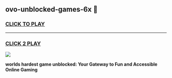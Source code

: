 
## ovo-unblocked-games-6x 👋
<h3>
<a href="https://premium.freeplayer.one?title=ovo-unblocked-games-6x&ref=14F">CLICK TO PLAY</a></h3>
<hr>

<h3>
<a href="https://premium.freeplayer.one?title=ovo-unblocked-games-6x&ref=14F">CLICK 2 PLAY</a>
  
</h3>

<a href="https://premium.freeplayer.one?title=ovo-unblocked-games-6x&ref=12F/"><img src="https://clearcache.store/games.png"></a>


**worlds hardest game unblocked: Your Gateway to Fun and Accessible Online Gaming**
